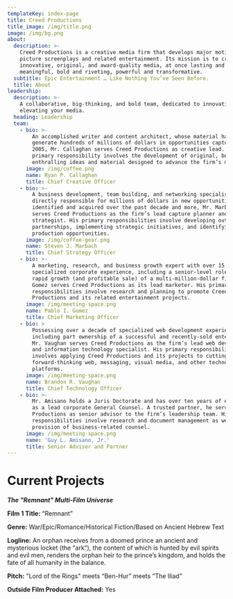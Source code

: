 ```yaml
---
templateKey: index-page
title: Creed Productions
title_image: /img/title.png
image: /img/bg.png
about:
  description: >-
    Creed Productions is a creative media firm that develops major motion
    picture screenplays and related entertainment. Its mission is to create
    innovative, original, and award-quality media, at once lasting and
    meaningful, bold and riveting, powerful and transformative.
  subtitle: Epic Entertainment … Like Nothing You’ve Seen Before.
  title: About
leadership:
  description: >-
    A collaborative, big-thinking, and bold team, dedicated to innovating and
    elevating your media.
  heading: Leadership
  team:
    - bio: >-
        An accomplished writer and content architect, whose material has helped
        generate hundreds of millions of dollars in opportunities captured since
        2005, Mr. Callaghan serves Creed Productions as creative lead. His
        primary responsibility involves the development of original, bold, and
        enthralling ideas and material designed to advance the firm’s mission.
      image: /img/coffee.png
      name: Ryan P. Callaghan
      title: Chief Creative Officer
    - bio: >-
        A business development, team building, and networking specialist,
        directly responsible for millions of dollars in new opportunities
        identified and acquired over the past decade and more, Mr. Marbach
        serves Creed Productions as the firm’s lead capture planner and business
        strategist. His primary responsibilities involve developing outside
        partnerships, implementing strategic initiatives, and identifying media
        production opportunities.
      image: /img/coffee-gear.png
      name: Steven J. Marbach
      title: Chief Strategy Officer
    - bio: >-
        A marketing, research, and business growth expert with over 15 years of
        specialized corporate experience, including a senior-level role in the
        rapid growth (and profitable sale) of a multi-million-dollar firm, Mr.
        Gomez serves Creed Productions as its lead marketer. His primary
        responsibilities involve research and planning to promote Creed
        Productions and its related entertainment projects.
      image: /img/meeting-space.png
      name: Pablo I. Gomez
      title: Chief Marketing Officer
    - bio: >
        Possessing over a decade of specialized web development experience,
        including part ownership of a successful and recently-sold enterprise,
        Mr. Vaughan serves Creed Productions as the firm’s lead web developer
        and information technology specialist. His primary responsibility
        involves applying Creed Productions and its projects to cutting-edge and
        forward-thinking web, messaging, visual media, and other technology
        platforms.
      image: /img/meeting-space.png
      name: Brandon R. Vaughan
      title: Chief Technology Officer
    - bio: >-
        Mr. Amisano holds a Juris Doctorate and has over ten years of experience
        as a lead corporate General Counsel. A trusted partner, he serves Creed
        Productions as senior advisor to the firm’s leadership team. His primary
        responsibilities involve research and document management as well as
        provision of business-related counsel.
      image: /img/meeting-space.png
      name: 'Guy L. Amisano, Jr.'
      title: Senior Advisor and Partner
---
```

# Current Projects

**_The "Remnant" Multi-Film Universe_**

**Film 1 Title:** “Remnant”

**Genre:** War/Epic/Romance/Historical Fiction/Based on Ancient Hebrew Text

**Logline:** An orphan receives from a doomed prince an ancient and mysterious locket (the “ark”), the content of which is hunted by evil spirits and evil men, renders the orphan heir to the prince’s kingdom, and holds the fate of all humanity in the balance.

**Pitch:** "Lord of the Rings" meets “Ben-Hur” meets “The Iliad”

**Outside Film Producer Attached:** Yes
